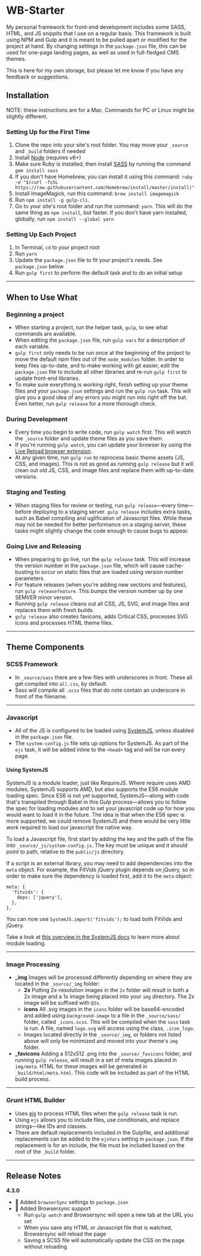 WB-Starter
==========

My personal framework for front-end development includes some SASS, HTML, and JS snippits that I use on a regular basis. This framework is built using NPM and Gulp and it is meant to be pulled apart or modified for the project at hand. By changing settings in the `package.json` file, this can be used for one-page landing pages, as well as used in full-fledged CMS themes.

This is here for my own storage, but please let me know if you have any feedback or suggestions.

## Installation
NOTE: these instructions are for a Mac. Commands for PC or Linux might be slightly different.

### Setting Up for the First Time
1. Clone the repo into your site's root folder. You may move your `_source` and `_build` folders if needed
2. Install [Node](http://nodejs.org/) (requires v6+)
3. Make sure Ruby is installed, then install [SASS](http://sass-lang.com/) by running the command `gem install sass`
4. If you don't have Homebrew, you can install it using this command: `ruby -e "$(curl -fsSL https://raw.githubusercontent.com/Homebrew/install/master/install)"`
5. Install ImageMagick, run this command: `brew install imagemagick`
6. Run `npm install -g gulp-cli`.
7. Go to your site's root folder and run the command: `yarn`. This will do the same thing as `npm install`, but faster. If you don't have yarn installed, globally, run `npm install --global yarn`

### Setting Up Each Project
1. In Terminal, `cd` to your project root
2. Run `yarn`
3. Update the `package.json` file to fit your project's needs. See `package.json` below
4. Run `gulp first` to perform the default task and to do an initial setup

---
## When to Use What
### Beginning a project
- When starting a project, run the helper task, `gulp`, to see what commands are available.
- When editing the `package.json` file, run `gulp vars` for a description of each variable.
- `gulp first` only needs to be run once at the beginning of the project to move the default npm files out of the `node_modules` folder. In order to keep files up-to-date, and to make working with git easier, edit the `package.json` file to include all other libraries and re-run `gulp first` to update front-end libraries.
- To make sure everything is working right, finish setting up your theme files and your `package.json` settings and run the `gulp run` task. This will give you a good idea of any errors you might run into right off the bat. Even better, run `gulp release` for a more thorough check.

### During Development
- Every time you begin to write code, run `gulp watch` first. This will watch the `_source` folder and update theme files as you save them.
- If you're running `gulp watch`, you can update your browser by using the [Live Reload browser extension](http://livereload.com/extensions/).
- At any given time, run `gulp run` to reprocess basic theme assets (JS, CSS, and images). This is not as good as running `gulp release` but it will clean out old JS, CSS, and image files and replace them with up-to-date versions.

### Staging and Testing
- When staging files for review or testing, run `gulp release`—every time—before deploying to a staging server. `gulp release` includes extra tasks, such as Babel compiling and uglification of Javascript files. While these may not be needed for better performance on a staging server, these tasks might slightly change the code enough to cause bugs to appear.

### Going Live and Releasing
- When preparing to go live, run the `gulp release` task. This will increase the version number in the `package.json` file, which will cause cache-busting to occur on static files that are loaded using version number parameters.
- For feature releases (when you're adding new sections and features), run `gulp releasefeature`. This bumps the version number up by one SEMVER minor version.
- Running `gulp release` cleans out all CSS, JS, SVG, and image files and replaces them with fresh builds.
- `gulp release` also creates favicons, adds Critical CSS, processes SVG icons and processes HTML theme files.

---
## Theme Components
### SCSS Framework
- In `_source/sass` there are a few files with underscores in front. These all get compiled into `all.css`, by default.
- Sass will compile all `.scss` files that do note contain an underscore in front of the filename.



---
### Javascript
- All of the JS is configured to be loaded using [SystemJS](https://github.com/systemjs/systemjs), unless disabled in the `package.json` file.
- The `system-config.js` file sets up options for SystemJS. As part of the `ejs` task, it will be added inline to the `<head>` tag and will be run every page.

#### Using SystemJS
SystemJS is a module loader, just like RequireJS. Where require uses AMD modules, SystemJS supports AMD, but also supports the ES6 module loading spec. Since ES6 is not yet supported, SystemJS—along with code that's transpiled through Babel in this Gulp process—allows you to follow the spec for loading modules and to set your javascript code up for how you would want to load it in the future. The idea is that when the ES6 spec is more supported, we could remove SystemJS and there would be very little work required to load our javascript the native way.

To load a Javascript file, first start by adding the key and the path of the file into `_source/_js/system-config.js`. The key must be unique and it should point to path, relative to the `public/js` directory.

If a script is an external library, you may need to add dependencies into the `meta` object. For example, the FitVids jQuery plugin depends on jQuery, so in order to make sure the dependency is loaded first, add it to the `meta` object:

```
meta: {
  'fitvids': {
    deps: ['jquery'],
  },
},
```

You can now use `SystemJS.import('fitvids');` to load both FitVids and jQuery.

Take a look at [this overview in the SystemJS docs](https://github.com/systemjs/systemjs/blob/master/docs/es6-modules-overview.md) to learn more about module loading.

---
### Image Processing
- **_img** Images will be processed differently depending on where they are located in the `_source/_img` folder:
  - **2x** Putting 2x-resolution images in the `2x` folder will result in both a 2x image and a 1x image being placed into your `img` directory. The 2x image will be suffixed with `@2x`.
  - **icons** All .svg images in the `icons` folder will be base64-encoded and added using `background-image` to a file in the `_source/sass/` folder, called `_icons.scss`. This will be compiled when the `sass` task is run. A file, named `logo.svg` will access using the class, `.icon_logo`.
  - Images located directly in the `_source/_img`, or folders not listed above will only be minimized and moved into your theme's `img` folder.
- **_favicons** Adding a 512x512 .png into the `_source/_favicons` folder, and running `gulp release`, will result in a set of meta images placed in `img/meta`. HTML for these images will be generated in `_build/html/meta.html`. This code will be included as part of the HTML build process.

---
### Grunt HTML Builder
- Uses [ejs](http://ejs.co) to process HTML files when the `gulp release` task is run.
- Using `ejs` allows you to include files, use conditionals, and replace strings—like IDs and classes.
- There are default replacements included in the Gulpfile, and additional replacements can be added to the `ejsVars` setting in `package.json`. If the replacement is for an include, the file must be included based on the root of the `_build` folder.

---
## Release Notes
**4.3.0**
- :rocket: Added `browserSync` settings to `package.json`
- :rocket: Added Browsersync support
  - Run `gulp watch` and Browsersync will open a new tab at the URL you set
  - When you save any HTML or Javascript file that is watched, Browsersync will reload the page
  - Saving a SCSS file will automatically update the CSS on the page without reloading